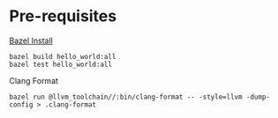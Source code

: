 Pre-requisites
===

[Bazel Install](https://docs.bazel.build/versions/master/install.html)

```
bazel build hello_world:all
bazel test hello_world:all
```


Clang Format
```
bazel run @llvm_toolchain//:bin/clang-format -- -style=llvm -dump-config > .clang-format
```